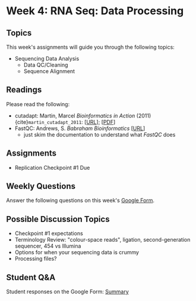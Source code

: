 # Week 4: RNA Seq: Data Processing 

## Topics

This week's assignments will guide you through the following topics:
* Sequencing Data Analysis
    * Data QC/Cleaning
    * Sequence Alignment

## Readings

Please read the following:
* cutadapt: Martin, Marcel *Bioinformatics in Action* (2011) {cite}`martin_cutadapt_2011`: [[URL](http://journal.embnet.org/index.php/embnetjournal/article/view/200/479)]; [[PDF](https://github.com/ShanEllis/capstone-genetics-domain/raw/master/papers/week4/cutadapt.pdf)]
* FastQC: Andrews, S. *Babraham Bioinformatics* [[URL](https://www.bioinformatics.babraham.ac.uk/projects/fastqc/)] 
    * just skim the documentation to understand what *FastQC* does

## Assignments

* Replication Checkpoint #1 Due

## Weekly Questions

Answer the following questions on this week's [Google Form](https://docs.google.com/forms/d/e/1FAIpQLSeggvOIkLWgcMslAoo9qCyTLlL7t9njI7UzprM-9FIkRnkOPw/viewform?usp=sf_link).
 
 ## Possible Discussion Topics

- Checkpoint #1 expectations
- Terminology Review: "colour-space reads", ligation, second-generation sequencer, 454 vs Illumina
- Options for when your sequencing data is crummy
- Processing files?



 ## Student Q&A

Student responses on the Google Form: [Summary](https://shanellis.github.io/capstone-genetics-domain/responses/04.html)
